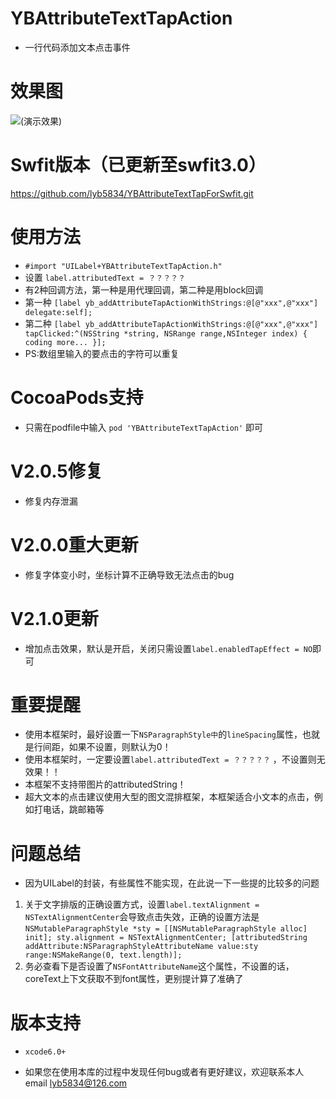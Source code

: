 # YBAttributeTextTapAction
 * 一行代码添加文本点击事件

# 效果图
![(演示效果)](http://7xt3dd.com1.z0.glb.clouddn.com/attributeAction.gif)

# Swfit版本（已更新至swfit3.0）
https://github.com/lyb5834/YBAttributeTextTapForSwfit.git

# 使用方法
  * `#import "UILabel+YBAttributeTextTapAction.h"`
  * 设置 `label.attributedText = ？？？？？` 
  * 有2种回调方法，第一种是用代理回调，第二种是用block回调
  * 第一种 `[label yb_addAttributeTapActionWithStrings:@[@"xxx",@"xxx"] delegate:self];` 
  * 第二种 `[label yb_addAttributeTapActionWithStrings:@[@"xxx",@"xxx"] tapClicked:^(NSString *string, NSRange range,NSInteger index) {  coding more... }];`
  * PS:数组里输入的要点击的字符可以重复

# CocoaPods支持
  * 只需在podfile中输入 `pod 'YBAttributeTextTapAction'` 即可

# V2.0.5修复
  * 修复内存泄漏

# V2.0.0重大更新
  * 修复字体变小时，坐标计算不正确导致无法点击的bug

# V2.1.0更新
  * 增加点击效果，默认是开启，关闭只需设置`label.enabledTapEffect = NO`即可

# 重要提醒
  * 使用本框架时，最好设置一下`NSParagraphStyle中`的`lineSpacing`属性，也就是行间距，如果不设置，则默认为0！
  * 使用本框架时，一定要设置`label.attributedText = ？？？？？` ，不设置则无效果！！
  * 本框架不支持带图片的attributedString！
  * 超大文本的点击建议使用大型的图文混排框架，本框架适合小文本的点击，例如打电话，跳邮箱等
  
# 问题总结
  *  因为UILabel的封装，有些属性不能实现，在此说一下一些提的比较多的问题
  1. 关于文字排版的正确设置方式，设置`label.textAlignment = NSTextAlignmentCenter`会导致点击失效，正确的设置方法是`NSMutableParagraphStyle *sty = [[NSMutableParagraphStyle alloc] init];
     sty.alignment = NSTextAlignmentCenter;
     [attributedString addAttribute:NSParagraphStyleAttributeName value:sty range:NSMakeRange(0, text.length)];`
  2. 务必查看下是否设置了`NSFontAttributeName`这个属性，不设置的话，coreText上下文获取不到font属性，更别提计算了准确了

# 版本支持
  * `xcode6.0+`

  * 如果您在使用本库的过程中发现任何bug或者有更好建议，欢迎联系本人email  lyb5834@126.com


